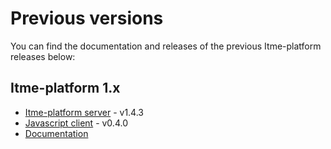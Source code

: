 # Previous versions

You can find the documentation and releases of the previous Itme-platform releases below:

## Itme-platform 1.x

- [Itme-platform server](https://github.com/heroiclabs/nakama/tree/v1.4.3) - v1.4.3
- [Javascript client](https://github.com/heroiclabs/nakama-js/tree/v0.4.0) - v0.4.0
- [Documentation](https://github.com/heroiclabs/nakama-docs/tree/nakama-1)
